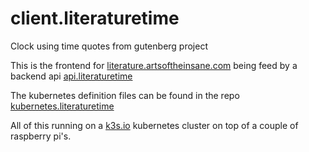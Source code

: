 # client.literaturetime

Clock using time quotes from gutenberg project

This is the frontend for [literature.artsoftheinsane.com](https://literature.artsoftheinsane.com) being feed by a backend api [api.literaturetime](https://github.com/blomma/api.literaturetime)

The kubernetes definition files can be found in the repo [kubernetes.literaturetime](https://github.com/blomma/kubernetes.literaturetime)

All of this running on a [k3s.io](https://k3s.io) kubernetes cluster on top of a couple of raspberry pi's.
